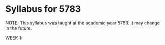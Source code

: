 Syllabus for 5783
=================
NOTE: This syllabus was taught at the academic year 5783. It may change in the future.

WEEK 1: 